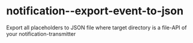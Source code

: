 # notification--export-event-to-json
Export all placeholders to JSON file where target directory is a file-API of your notification-transmitter
